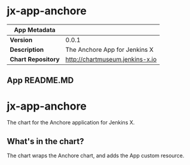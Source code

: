 # jx-app-anchore

|App Metadata||
|---|---|
| **Version** | 0.0.1 |
| **Description** | The Anchore App for Jenkins X |
| **Chart Repository** | http://chartmuseum.jenkins-x.io |

## App README.MD

# jx-app-anchore

The chart for the Anchore application for Jenkins X.

## What's in the chart?

The chart wraps the Anchore chart, and adds the App custom resource.
